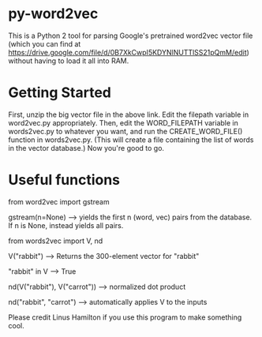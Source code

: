 # py-word2vec
This is a Python 2 tool for parsing Google's pretrained word2vec vector file (which you can find at https://drive.google.com/file/d/0B7XkCwpI5KDYNlNUTTlSS21pQmM/edit) without having to load it all into RAM.

# Getting Started
First, unzip the big vector file in the above link. Edit the filepath variable in word2vec.py appropriately.
Then, edit the WORD_FILEPATH variable in words2vec.py to whatever you want, and run the CREATE_WORD_FILE() function in words2vec.py. (This will create a file containing the list of words in the vector database.)
Now you're good to go.

# Useful functions

from word2vec import gstream

gstream(n=None) --> yields the first n (word, vec) pairs from the database. If n is None, instead yields all pairs.

from words2vec import V, nd

V("rabbit") --> Returns the 300-element vector for "rabbit"

"rabbit" in V --> True

nd(V("rabbit"), V("carrot")) --> normalized dot product

nd("rabbit", "carrot") --> automatically applies V to the inputs

Please credit Linus Hamilton if you use this program to make something cool.
